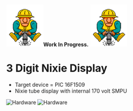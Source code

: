 ![alt text](https://github.com/oddwires/RP2040/blob/master/Function%20Generator/Images/work-in-progress.gif)****Work In Progress.****
![alt text](https://github.com/oddwires/RP2040/blob/master/Function%20Generator/Images/work-in-progress.gif)
# 3 Digit Nixie Display #

  * Target device = PIC 16F1509
  * Nixie tube display with internal 170 volt SMPU

![Hardware](https://github.com/oddwires/Pic-Code/blob/master/3-digit-Nixie-Display/Images/IMG_0848.jpg)
![Hardware](https://github.com/oddwires/Pic-Code/blob/master/3-digit-Nixie-Display/Images/IMG_0850.jpg)

